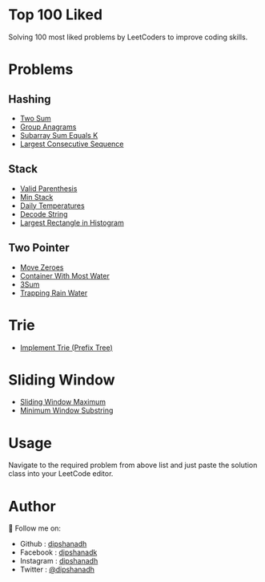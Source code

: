 # Top 100 Liked

Solving 100 most liked problems by LeetCoders to improve coding skills.

# Problems

## Hashing

- [Two Sum](https://github.com/dipshanadh/top-100-liked/blob/main/hashing/two-sum.cpp)
- [Group Anagrams](https://github.com/dipshanadh/top-100-liked/blob/main/hashing/group-anagrams.cpp)
- [Subarray Sum Equals K](https://github.com/dipshanadh/top-100-liked/blob/main/hashing/subarray-sum-equals-k.cpp)
- [Largest Consecutive Sequence](https://github.com/dipshanadh/top-100-liked/blob/main/hashing/longest-consecutive-sequence.cpp)

## Stack

- [Valid Parenthesis](https://github.com/dipshanadh/top-100-liked/blob/main/stack/valid-parenthesis.cpp)
- [Min Stack](https://github.com/dipshanadh/top-100-liked/blob/main/stack/min-stack.cpp)
- [Daily Temperatures](https://github.com/dipshanadh/top-100-liked/blob/main/stack/daily-temperatures.cpp)
- [Decode String](https://github.com/dipshanadh/top-100-liked/blob/main/stack/decode-string.cpp)
- [Largest Rectangle in Histogram](https://github.com/dipshanadh/top-100-liked/blob/main/stack/largest-rectangle-in-histogram.cpp)

## Two Pointer

- [Move Zeroes](https://github.com/dipshanadh/top-100-liked/blob/main/two-pointers/move-zeroes.cpp)
- [Container With Most Water](https://github.com/dipshanadh/top-100-liked/blob/main/two-pointers/container-with-most-water.cpp)
- [3Sum](https://github.com/dipshanadh/top-100-liked/blob/main/two-pointers/3sum.cpp)
- [Trapping Rain Water](https://github.com/dipshanadh/top-100-liked/blob/main/two-pointers/trapping-rainwater.cpp)

# Trie

- [Implement Trie (Prefix Tree)](https://github.com/dipshanadh/top-100-liked/blob/main/trie/implement-trie.cpp)

# Sliding Window

- [Sliding Window Maximum](https://github.com/dipshanadh/top-100-liked/blob/main/sliding-window/sliding-window-maximum.cpp)
- [Minimum Window Substring](https://github.com/dipshanadh/top-100-liked/blob/main/sliding-window/minimum-window-substring.cpp)

# Usage

Navigate to the required problem from above list and just paste the solution class into your LeetCode editor.

# Author

🛴 Follow me on:

- Github : [dipshanadh](https://github.com/dipshanadh)
- Facebook : [dipshanadk](https://facebook.com/dipshanadk)
- Instagram : [dipshanadh](https://instagram.com/dipshanadh)
- Twitter : [@dipshanadh](https://twitter.com/@dipshanadh)
